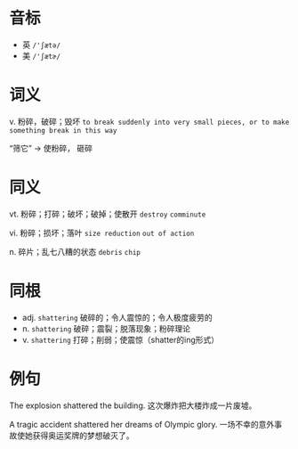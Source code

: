 # 音标

- 英 `/'ʃætə/`
- 美 `/'ʃætɚ/`

# 词义

v. 粉碎，破碎；毁坏
`to break suddenly into very small pieces, or to make something break in this way`



“筛它” → 使粉碎， 砸碎

# 同义

vt. 粉碎；打碎；破坏；破掉；使散开
`destroy` `comminute`

vi. 粉碎；损坏；落叶
`size reduction` `out of action`

n. 碎片；乱七八糟的状态
`debris` `chip`

# 同根

- adj. `shattering` 破碎的；令人震惊的；令人极度疲劳的
- n. `shattering` 破碎；震裂；脱落现象；粉碎理论
- v. `shattering` 打碎；削弱；使震惊（shatter的ing形式）

# 例句

The explosion shattered the building.
这次爆炸把大楼炸成一片废墟。

A tragic accident shattered her dreams of Olympic glory.
一场不幸的意外事故使她获得奥运奖牌的梦想破灭了。


